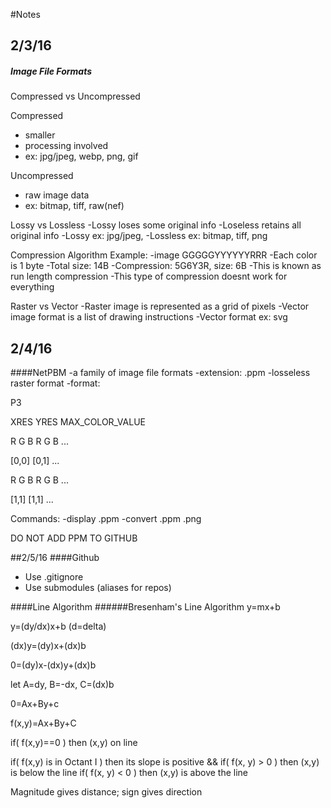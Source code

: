 #Notes

## 2/3/16
##### Image File Formats

Compressed vs Uncompressed

Compressed
 - smaller
 - processing involved
 - ex: jpg/jpeg, webp, png, gif

Uncompressed
 - raw image data
 - ex: bitmap, tiff, raw(nef)

Lossy vs Lossless
-Lossy loses some original info
-Loseless retains all original info
-Lossy ex: jpg/jpeg,
-Lossless ex: bitmap, tiff, png

Compression Algorithm Example:
-image GGGGGYYYYYYRRR
-Each color is 1 byte
-Total size: 14B
-Compression: 5G6Y3R, size: 6B
-This is known as run length compression
-This type of compression doesnt work for everything

Raster vs Vector
-Raster image is represented as a grid of pixels
-Vector image format is a list of drawing instructions
-Vector format ex: svg

## 2/4/16
####NetPBM
-a family of image file formats
-extension: .ppm
-losseless raster format
-format:

P3

XRES YRES MAX_COLOR_VALUE

R G B R G B ...

[0,0] [0,1] ...

R G B R G B ...

[1,1] [1,1] ...


Commands:
-display <file>.ppm
-convert <file>.ppm <file>.png

DO NOT ADD PPM TO GITHUB

##2/5/16
####Github
 - Use .gitignore
 - Use submodules (aliases for repos)

####Line Algorithm
######Bresenham's Line Algorithm
y=mx+b

y=(dy/dx)x+b (d=delta)

(dx)y=(dy)x+(dx)b

0=(dy)x-(dx)y+(dx)b

let A=dy, B=-dx, C=(dx)b

0=Ax+By+c

f(x,y)=Ax+By+C

if( f(x,y)==0 ) then (x,y) on line

if( f(x,y) is in Octant I ) then its slope is positive &&
	if( f(x, y) > 0 ) then (x,y) is below the line
	if( f(x, y) < 0 ) then (x,y) is above the line

Magnitude gives distance; sign gives direction


